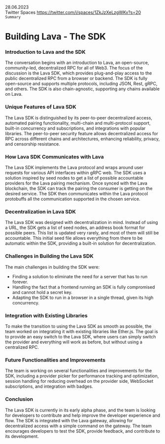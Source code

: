 28.06.2023    
Twitter Spaces https://twitter.com/i/spaces/1ZkJzXeLzgWKv?s=20    
`Summary`

# Building Lava - The SDK


### Introduction to Lava and the SDK
The conversation begins with an introduction to Lava, an open-source, community-led, decentralized RPC for all of Web3. The focus of the discussion is the Lava SDK, which provides plug-and-play access to the public decentralized RPC from a browser or backend. The SDK is fully open-source and supports multiple protocols, including JSON, Rest, gRPC, and others. The SDK is also chain-agnostic, supporting any chains available on Lava.

### Unique Features of Lava SDK
The Lava SDK is distinguished by its peer-to-peer decentralized access, automated pairing functionality, multi-chain and multi-protocol support, built-in concurrency and subscriptions, and integrations with popular libraries. The peer-to-peer security feature allows decentralized access for RPC across different chains and architectures, enhancing reliability, privacy, and censorship resistance.

### How Lava SDK Communicates with Lava
The Lava SDK implements the Lava protocol and wraps around user requests for various API interfaces within gRPC web. The SDK uses a solution inspired by seed nodes to get a list of possible accountable providers for the Lava pairing mechanism. Once synced with the Lava blockchain, the SDK can track the pairing the consumer is getting on the desired service. The SDK then communicates within the Lava protocol protobuffs all the communication supported in the chosen service.

### Decentralization in Lava SDK
The Lava SDK was designed with decentralization in mind. Instead of using a URL, the SDK gets a list of seed nodes, an address book format for possible peers. This list is updated very rarely, and most of them will still be accountable. This initial seed file allows everything from there to be automatic within the SDK, providing a built-in solution for decentralization.

### Challenges in Building the Lava SDK
The main challenges in building the SDK were:

- Finding a solution to eliminate the need for a server that has to run forever.
- Handling the fact that a frontend running an SDK is fully compromised and cannot hold a secret key.
- Adapting the SDK to run in a browser in a single thread, given its high concurrency.

### Integration with Existing Libraries
To make the transition to using the Lava SDK as smooth as possible, the team worked on integrating it with existing libraries like Ether.js. The goal is to provide an easy switch to the Lava SDK, where users can simply switch the provider and everything will work as before, but without using a centralized RPC.

### Future Functionalities and Improvements
The team is working on several functionalities and improvements for the SDK, including a provider picker for performance tracking and optimization, session handling for reducing overhead on the provider side, WebSocket subscriptions, and integration with badges.

### Conclusion
The Lava SDK is currently in its early alpha phase, and the team is looking for developers to contribute and help improve the developer experience and flow. The SDK is integrated with the Lava gateway, allowing for decentralized access with a simple command on the gateway. The team encourages developers to test the SDK, provide feedback, and contribute to its development.

